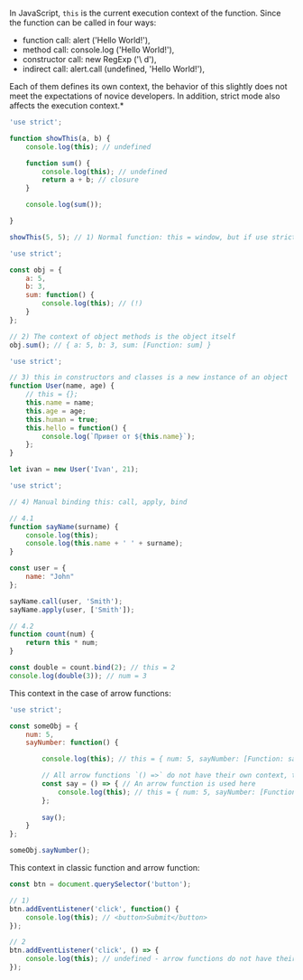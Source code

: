 In JavaScript, `this` is the current execution context of the function. Since the function can be called in four ways:

* function call: alert ('Hello World!'),
* method call: console.log ('Hello World!'),
* constructor call: new RegExp ('\\ d'),
* indirect call: alert.call (undefined, 'Hello World!'),
  
Each of them defines its own context, the behavior of this slightly does not meet the expectations of novice developers. In addition, strict mode also affects the execution context.* 

```js
'use strict';

function showThis(a, b) {
    console.log(this); // undefined

    function sum() {
        console.log(this); // undefined
        return a + b; // closure
    }

    console.log(sum());

}

showThis(5, 5); // 1) Normal function: this = window, but if use strict is set then this = undefined
```

```js
'use strict';

const obj = {
    a: 5,
    b: 3,
    sum: function() {
        console.log(this); // (!)
    }
};

// 2) The context of object methods is the object itself
obj.sum(); // { a: 5, b: 3, sum: [Function: sum] }
```

```js
'use strict';

// 3) this in constructors and classes is a new instance of an object
function User(name, age) {
    // this = {};
    this.name = name;
    this.age = age;
    this.human = true;
    this.hello = function() {
        console.log(`Привет от ${this.name}`);
    };
} 

let ivan = new User('Ivan', 21);
```

```js
'use strict';

// 4) Manual binding this: call, apply, bind

// 4.1
function sayName(surname) {
    console.log(this);
    console.log(this.name + ' ' + surname);
}

const user = {
    name: "John"
};

sayName.call(user, 'Smith');
sayName.apply(user, ['Smith']);

// 4.2
function count(num) {
    return this * num;
}

const double = count.bind(2); // this = 2
console.log(double(3)); // num = 3
```


This context in the case of arrow functions:
```js
'use strict';

const someObj = {
    num: 5,
    sayNumber: function() { 

        console.log(this); // this = { num: 5, sayNumber: [Function: sayNumber] }

        // All arrow functions `() =>` do not have their own context, they take the context from their own parent
        const say = () => { // An arrow function is used here
            console.log(this); // this = { num: 5, sayNumber: [Function: sayNumber] }
        };
        
        say();
    }
};

someObj.sayNumber();
```

This context in classic function and arrow function: 
```js 
const btn = document.querySelector('button');

// 1)
btn.addEventListener('click', function() {
    console.log(this); // <button>Submit</button>
});

// 2
btn.addEventListener('click', () => {
    console.log(this); // undefined - arrow functions do not have their own context
});
```